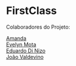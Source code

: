 # FirstClass 
Colaboradores do Projeto: 

<a href="#"> Amanda </a> <br>
<a href="https://github.com/evelynmotatech"> Evelyn Mota </a> <br>
<a href="https://github.com/DiNizo"> Eduardo Di Nizo </a> <br>
<a href="https://github.com/joao-ads"> João Valdevino </a> <br>


